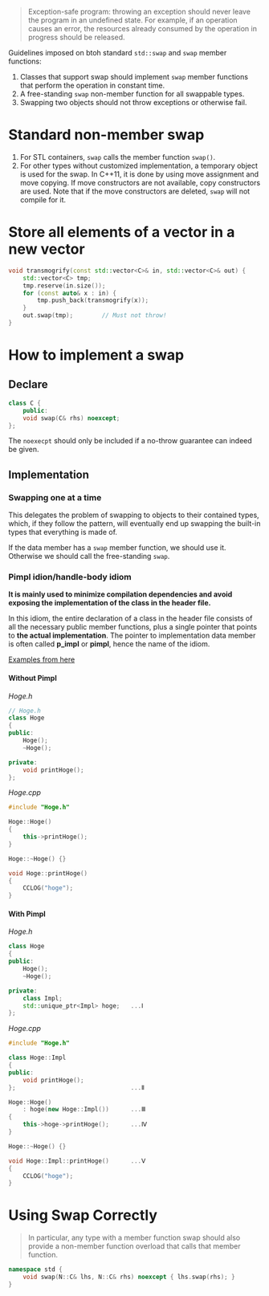 >Exception-safe program: throwing an exception should never leave the program in an undefined state. For example, if an operation causes an error, the resources already consumed by the operation in progress should be released. 



Guidelines imposed on btoh standard `std::swap` and `swap` member functions:
1. Classes that support swap should implement `swap` member functions that perform the operation in constant time.
2. A free-standing `swap` non-member function for all swappable types.
3. Swapping two objects should not throw exceptions or otherwise fail.

# Standard non-member swap

1. For STL containers, `swap` calls the member function `swap()`.
2. For other types without customized implementation, a temporary object is used for the swap. In C++11, it is done by using move assignment and move copying. If move constructors are not available, copy constructors are used. Note that if the move constructors are deleted, `swap` will not compile for it.


# Store all elements of a vector in a new vector

```cpp
void transmogrify(const std::vector<C>& in, std::vector<C>& out) {
    std::vector<C> tmp;
    tmp.reserve(in.size());
    for (const auto& x : in) {
        tmp.push_back(transmogrify(x));
    }
    out.swap(tmp);        // Must not throw!
}
```

# How to implement a swap 

## Declare 

```cpp
class C {
    public:
    void swap(C& rhs) noexcept;
};
```
The `noexecpt` should only be included if a no-throw guarantee can indeed be given. 

## Implementation

### Swapping one at a time

This delegates the problem of swapping to objects to their contained types, which, if they follow the pattern, will eventually end up swapping the built-in types that everything is made of. 


If the data member has a `swap` member function, we should use it. Otherwise we should call the free-standing `swap`.

### Pimpl idion/handle-body idiom

**It is mainly used to minimize compilation dependencies and avoid exposing the implementation of the class in the header file.**

In this idiom, the entire declaration of a class in the header file consists of all the necessary public member functions, plus a single pointer that points to **the actual implementation**. The pointer to implementation data member is often called **p_impl** or **pimpl**, hence the name of the idiom.

[Examples from here](https://qiita.com/ashdik/items/b6b9924113f7e8d531cf)

#### Without Pimpl

*Hoge.h*
```cpp
// Hoge.h
class Hoge
{
public:
    Hoge();
    ~Hoge();

private:
    void printHoge();
};
```

*Hoge.cpp*
```cpp
#include "Hoge.h"

Hoge::Hoge()
{
    this->printHoge();
}

Hoge::~Hoge() {}

void Hoge::printHoge()
{
    CCLOG("hoge");
}
```

#### With Pimpl
*Hoge.h*
```cpp
class Hoge
{
public:
    Hoge();
    ~Hoge();

private:
    class Impl;
    std::unique_ptr<Impl> hoge;   ...Ⅰ
};
```

*Hoge.cpp*
```cpp
#include "Hoge.h"

class Hoge::Impl
{
public:
    void printHoge();
};                                ...Ⅱ

Hoge::Hoge()
    : hoge(new Hoge::Impl())      ...Ⅲ
{
    this->hoge->printHoge();      ...Ⅳ
}

Hoge::~Hoge() {}

void Hoge::Impl::printHoge()      ...Ⅴ
{
    CCLOG("hoge");
}
```

# Using Swap Correctly
>In particular, any type with a member function swap should also provide a non-member function overload that calls that member function.

```cpp
namespace std {
    void swap(N::C& lhs, N::C& rhs) noexcept { lhs.swap(rhs); }
}
```

